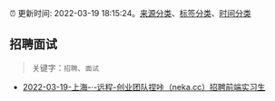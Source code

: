 :alarm_clock: 更新时间: 2022-03-19 18:15:24。[来源分类](../README.md)、[标签分类](../TAGS.md)、[时间分类](../TIMELINE.md)

## 招聘面试


> 关键字：`招聘`、`面试`



- [2022-03-19-上海-·-远程-创业团队捏咔（neka.cc）招聘前端实习生](https://www.v2ex.com/t/841522) 